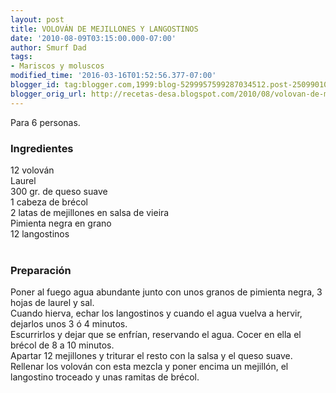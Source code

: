 ```yaml
---
layout: post
title: VOLOVÁN DE MEJILLONES Y LANGOSTINOS
date: '2010-08-09T03:15:00.000-07:00'
author: Smurf Dad
tags:
- Mariscos y moluscos
modified_time: '2016-03-16T01:52:56.377-07:00'
blogger_id: tag:blogger.com,1999:blog-5299957599287034512.post-2509901062240398977
blogger_orig_url: http://recetas-desa.blogspot.com/2010/08/volovan-de-mejillones-y-langostinos.html
---
```


Para 6 personas.<br /><h3>Ingredientes</h3>12 volován<br />Laurel<br />300 gr. de queso suave<br />1 cabeza de brécol<br />2 latas de mejillones en salsa de vieira<br />Pimienta negra en grano<br />12 langostinos<br /><br /><h3>Preparación</h3>Poner al fuego agua abundante junto con unos granos de pimienta negra, 3 hojas de laurel y sal.<br />Cuando hierva, echar los langostinos y cuando el agua vuelva a hervir, dejarlos unos 3 ó 4 minutos.<br />Escurrirlos y dejar que se enfrían, reservando el agua. Cocer en ella el brécol de 8 a 10 minutos.<br />Apartar 12 mejillones y triturar el resto con la salsa y el queso suave.<br />Rellenar los volován con esta mezcla y poner encima un mejillón, el langostino troceado y unas ramitas de brécol.